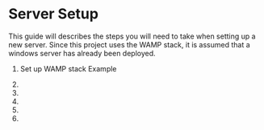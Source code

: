 # Server Setup
This guide will describes the steps you will need to take when setting up a new server. Since this project uses the WAMP stack, it is assumed that a windows server has already been deployed.

1. Set up WAMP stack
Example

2.
3.
4.
5.
6.

